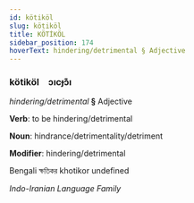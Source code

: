 ```yaml
---
id: kötiköl
slug: kötiköl
title: KÖTİKÖL
sidebar_position: 174
hoverText: hindering/detrimental § Adjective
---
```


### kötiköl&emsp;<span kind="abugida">ɔıcɟɔ͊ı</span>

*hindering/detrimental* **§** Adjective

**Verb**: to be hindering/detrimental

**Noun**: hindrance/detrimentality/detriment

**Modifier**: hindering/detrimental

Bengali ক্ষতিকর khotikor undefined

*Indo-Iranian Language Family*